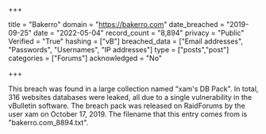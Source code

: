 +++

title = "Bakerro"
domain = "https://bakerro.com"
date_breached = "2019-09-25"
date = "2022-05-04"
record_count = "8,894"
privacy = "Public"
Verified = "True"
hashing = ["vB"]
breached_data = ["Email addresses", "Passwords", "Usernames", "IP addresses"]
type = ["posts","post"]
categories = ["Forums"]
acknowledged = "No"


+++


This breach was found in a large collection named "xam's DB Pack". In total, 316 websites databases were leaked, all due to a single vulnerability in the vBulletin software. The breach pack was released on RaidForums by the user xam on October 17, 2019. The filename that this entry comes from is "bakerro.com_8894.txt".

